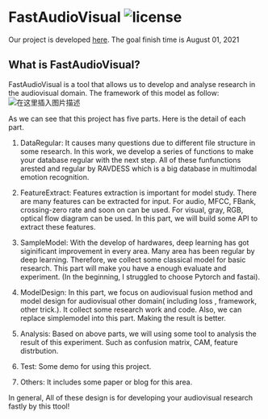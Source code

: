 # FastAudioVisual   ![license](https://img.shields.io/badge/License-MIT-brightgreen.svg)




Our project is developed [here](https://blog.csdn.net/liupeng19970119/article/details/111881802).  The goal finish time is August 01, 2021 
## What is FastAudioVisual?
FastAudioVisual is a tool that allows us to develop and analyse research in the audiovisual domain. The framework of this model as follow:
![在这里插入图片描述](https://img-blog.csdnimg.cn/20201230114511204.png?x-oss-process=image/watermark,type_ZmFuZ3poZW5naGVpdGk,shadow_10,text_aHR0cHM6Ly9ibG9nLmNzZG4ubmV0L2xpdXBlbmcxOTk3MDExOQ==,size_16,color_FFFFFF,t_70)

As we can see that this project has five parts.  Here is the detail of each part.

1. DataRegular: It causes many questions due to different file structure in  some research. In this work,  we develop a series of functions to make your database regular with the next step. All of these funfunctions arested and regular by RAVDESS which is a big database in multimodal emotion recognition.

2. FeatureExtract: Features extraction is important for  model study.  There are many features can be extracted for input. For audio, MFCC, FBank, crossing-zero rate and soon on can be used.  For visual, gray, RGB, optical flow diagram can be used. In this part, we will build some API to extract these features.

3. SampleModel: With the develop of hardwares, deep learning has got siginificant improvement in every area. Many area has been regular by deep learning. Therefore, we collect some classical model  for  basic research. This part will make you have a enough evaluate and experiment. (In the beginning, I struggled to choose Pytorch and fastai).

4. ModelDesign: In this part, we focus on audiovisual fusion method and model design for audiovisual other domain( including loss  , framework, other trick.).  It collect some research work and code. Also, we can replace simplemodel into this part. Making the result is better.  

5. Analysis: Based on above parts, we will using some tool to analysis the result of this experiment. Such as confusion matrix, CAM, feature distrbution. 
6. Test:  Some demo for using this project. 
7. Others: It includes some paper or blog for this area. 


In general, All of these design is for developing your audiovisual research fastly by this ttool!


